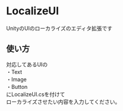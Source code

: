 # LocalizeUI
UnityのUIのローカライズのエディタ拡張です

## 使い方  
対応してあるUIの  
・Text  
・Image  
・Button  
にLocalizeUI.csを付けて  
ローカライズさせたい内容を入力してください。

